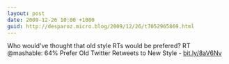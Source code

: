 ```yaml
---
layout: post
date: 2009-12-26 10:00 +1000
guid: http://desparoz.micro.blog/2009/12/26/t7052965869.html
---
```

Who would've thought that old style RTs would be prefered? RT @mashable: 64% Prefer Old Twitter Retweets to New Style - [bit.ly/8aV6Nv](http://bit.ly/8aV6Nv)

